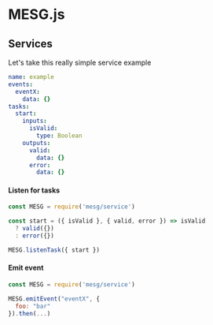 # MESG.js

## Services

Let's take this really simple service example
```yml
name: example
events:
  eventX:
    data: {}
tasks:
  start:
    inputs:
      isValid:
        type: Boolean
    outputs:
      valid:
        data: {}
      error:
        data: {}
```

#### Listen for tasks

```javascript
const MESG = require('mesg/service')

const start = ({ isValid }, { valid, error }) => isValid
  ? valid({})
  : error({})

MESG.listenTask({ start })
```

#### Emit event

```javascript
const MESG = require('mesg/service')

MESG.emitEvent("eventX", {
  foo: "bar"
}).then(...)
```
